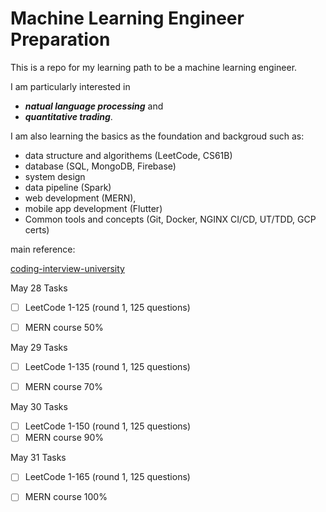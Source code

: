# Machine Learning Engineer Preparation

This is a repo for my learning path to be a machine learning engineer. 

I am particularly interested in 

- ***natual language processing*** and 
- ***quantitative trading***. 

I am also learning the basics as the foundation and backgroud such as: 
- data structure and algorithems (LeetCode, CS61B)
- database (SQL, MongoDB, Firebase)
- system design
- data pipeline (Spark)
- web development (MERN), 
- mobile app development (Flutter)
- Common tools and concepts (Git, Docker, NGINX CI/CD, UT/TDD, GCP certs)

main reference: 

[coding-interview-university](https://github.com/jwasham/coding-interview-university#recursion)

May 28 Tasks
- [ ] LeetCode 1-125 (round 1, 125 questions)
- [ ] MERN course 50%


May 29 Tasks
- [ ] LeetCode 1-135 (round 1, 125 questions)
- [ ] MERN course 70%


May 30 Tasks
- [ ] LeetCode 1-150 (round 1, 125 questions)
- [ ] MERN course 90%

May 31 Tasks
- [ ] LeetCode 1-165 (round 1, 125 questions)
- [ ] MERN course 100%




